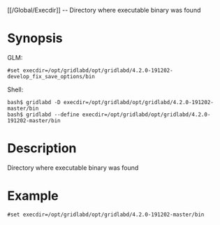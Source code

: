 [[/Global/Execdir]] -- Directory where executable binary was found

# Synopsis

GLM:

~~~
#set execdir=/opt/gridlabd/opt/gridlabd/4.2.0-191202-develop_fix_save_options/bin
~~~

Shell:

~~~
bash$ gridlabd -D execdir=/opt/gridlabd/opt/gridlabd/4.2.0-191202-master/bin
bash$ gridlabd --define execdir=/opt/gridlabd/opt/gridlabd/4.2.0-191202-master/bin
~~~

# Description

Directory where executable binary was found

# Example

~~~
#set execdir=/opt/gridlabd/opt/gridlabd/4.2.0-191202-master/bin
~~~
